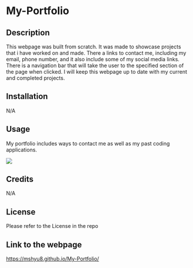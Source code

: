 # My-Portfolio 

## Description
This webpage was built from scratch. It was made to showcase projects that i have worked on and made. There a links to contact me, including my email, phone number, and it also include some of my social media links. There is a navigation bar that will take the user to the specified section of the page when clicked. I will keep this webpage up to date with my current and completed projects.

## Installation
N/A

## Usage
My portfolio includes ways to contact me as well as my past coding applications.

<img src="./assets/images/Screenshot%202022-12-14%20102556.png">


## Credits
N/A

## License
Please refer to the License in the repo

## Link to the webpage
https://mshyu8.github.io/My-Portfolio/